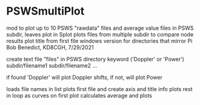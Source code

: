 # PSWSmultiPlot
mod to plot up to 10 PSWS "rawdata" files and average value
files in PSWS subdir, leaves plot in Splot
plots files from multiple subdir to compare node results
plot title from first file
windows version for directories that mirror Pi
Bob Benedict, KD8CGH, 7/29/2021

create text file "files" in PSWS directory
  keyword ('Doppler' or 'Power')
  subdir/filename1 
  subdir/filename2
  ...

if found 'Doppler' will plot Doppler shifts, if not, will plot Power

loads file names in list
plots first file and create axis and title info
plots rest in loop as curves on first plot
calculates average and plots
